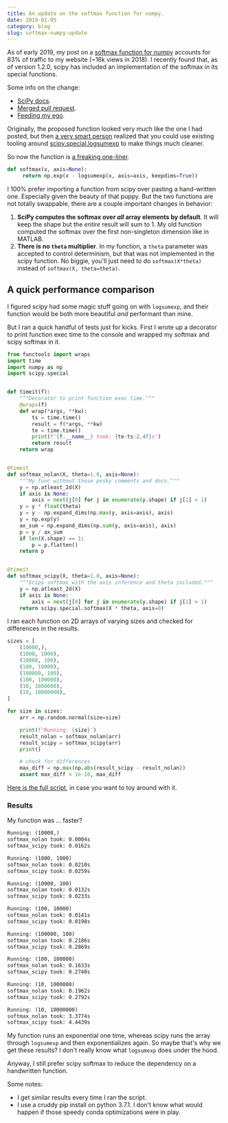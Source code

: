 ```yaml
---
title: An update on the softmax function for numpy.
date: 2019-01-05
category: blog
slug: softmax-numpy-update
---
```


As of early 2019, my post on a [softmax function for numpy](/blog/2017/softmax-numpy) accounts for 83% of traffic to my website (~16k views in 2018). I recently found that, as of version 1.2.0, scipy has included an implementation of the softmax in its special functions.

Some info on the change:

 - [SciPy docs](https://docs.scipy.org/doc/scipy/reference/generated/scipy.special.softmax.html#scipy.special.softmax).
- [Merged pull request](https://github.com/scipy/scipy/pull/8872).
- [Feeding my ego](https://github.com/scipy/scipy/pull/8556/commits/02d0ac2dea6bd2ad11ddf6c6022b3bae881c961a#diff-86dbed1918e224062ad4239fe5d14041R188).

Originally, the proposed function looked very much like the one I had posted, but then [a very smart person](https://github.com/pv) realized that you could use existing tooling around [scipy.special.logsumexp](https://docs.scipy.org/doc/scipy/reference/generated/scipy.special.logsumexp.html#scipy.special.logsumexp) to make things much cleaner.

So now the function is [a freaking one-liner](https://github.com/scipy/scipy/blob/master/scipy/special/_logsumexp.py#L215).

```python
def softmax(x, axis=None):
     return np.exp(x - logsumexp(x, axis=axis, keepdims=True))
```

I 100% prefer importing a function from scipy over pasting a hand-written one. Especially given the beauty of that puppy. But the two functions are not totally swappable, there are a couple important changes in behavior:

1. **SciPy computes the softmax over _all_ array elements by default**. It will keep the shape but the _entire_ result will sum to 1. My old function computed the softmax over the first non-singleton dimension like in MATLAB.
2. **There is no `theta` multiplier**. In my function, a `theta` parameter was accepted to control determinism, but that was not implemented in the scipy function. No biggie, you'll just need to do `softmax(X*theta)` instead of `softmax(X, theta=theta)`.

## A quick performance comparison

I figured scipy had some magic stuff going on with `logsumexp`, and their function would be both more beautiful _and_ performant than mine.

But I ran a quick handful of tests just for kicks. First I wrote up a decorator to print function exec time to the console and wrapped my softmax and scipy softmax in it.

```python
from functools import wraps
import time
import numpy as np
import scipy.special


def timeit(f):
    """Decorator to print function exec time."""
    @wraps(f)
    def wrap(*args, **kw):
        ts = time.time()
        result = f(*args, **kw)
        te = time.time()
        print(f'{f.__name__} took: {te-ts:2.4f}s')
        return result
    return wrap


@timeit
def softmax_nolan(X, theta=1.0, axis=None):
    """My func without those pesky comments and docs."""
    y = np.atleast_2d(X)
    if axis is None:
        axis = next(j[0] for j in enumerate(y.shape) if j[1] > 1)
    y = y * float(theta)
    y = y - np.expand_dims(np.max(y, axis=axis), axis)
    y = np.exp(y)
    ax_sum = np.expand_dims(np.sum(y, axis=axis), axis)
    p = y / ax_sum
    if len(X.shape) == 1:
        p = p.flatten()
    return p


@timeit
def softmax_scipy(X, theta=1.0, axis=None):
    """Scipy softmax with the axis inference and theta included."""
    y = np.atleast_2d(X)
    if axis is None:
        axis = next(j[0] for j in enumerate(y.shape) if j[1] > 1)
    return scipy.special.softmax(X * theta, axis=0)
```


I ran each function on 2D arrays of varying sizes and checked for differences in the results.

```python
sizes = [
    (10000,),
    (1000, 1000),
    (10000, 100),
    (100, 10000),
    (100000, 100),
    (100, 100000),
    (10, 1000000),
    (10, 10000000),
]

for size in sizes:
    arr = np.random.normal(size=size)

    print(f'Running: {size}')
    result_nolan = softmax_nolan(arr)
    result_scipy = softmax_scipy(arr)
    print()

    # check for differences
    max_diff = np.max(np.abs(result_scipy - result_nolan))
    assert max_diff < 1e-10, max_diff
```

[Here is the full script]({attach}numpy-softmax-update/test.py), in case you want to toy around with it.

### Results

My function was ... faster?

```txt
Running: (10000,)
softmax_nolan took: 0.0004s
softmax_scipy took: 0.0162s

Running: (1000, 1000)
softmax_nolan took: 0.0210s
softmax_scipy took: 0.0259s

Running: (10000, 100)
softmax_nolan took: 0.0132s
softmax_scipy took: 0.0233s

Running: (100, 10000)
softmax_nolan took: 0.0141s
softmax_scipy took: 0.0198s

Running: (100000, 100)
softmax_nolan took: 0.2186s
softmax_scipy took: 0.2869s

Running: (100, 100000)
softmax_nolan took: 0.1633s
softmax_scipy took: 0.2740s

Running: (10, 1000000)
softmax_nolan took: 0.1962s
softmax_scipy took: 0.2792s

Running: (10, 10000000)
softmax_nolan took: 3.3774s
softmax_scipy took: 4.4439s
```

My function runs an exponential one time, whereas scipy runs the array through `logsumexp` and then exponentializes again. So maybe that's why we get these results? I don't really know what `logsumexp` does under the hood.

Anyway, I still prefer scipy softmax to reduce the dependency on a handwritten function.

Some notes:

- I get similar results every time I ran the script.
- I use a cruddy pip install on python 3.7.1. I don't know what would happen if those speedy conda optimizations were in play.
